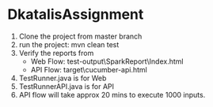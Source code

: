 # DkatalisAssignment
1. Clone the project from master branch
2. run the project: mvn clean test
3. Verify the reports from
    - Web Flow: test-output\SparkReport\Index.html
    - API Flow: target\cucumber-api.html
4. TestRunner.java is for Web
5. TestRunnerAPI.java is for API
6. API flow will take approx 20 mins to execute 1000 inputs.
